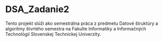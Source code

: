 # DSA_Zadanie2
Tento projekt slúži ako semestrálna práca z predmetu Datové štruktúry a algoritmy štvrtého semestra na Fakulte Informatiky a Informačných Technológií Slovenskej Technickej Univerzity.
